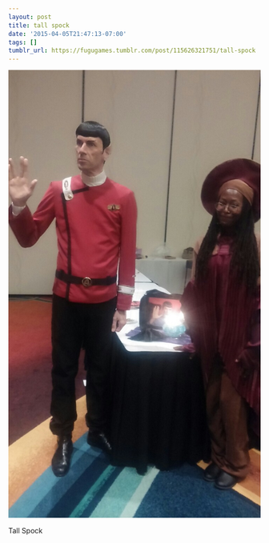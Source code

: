 ```yaml
---
layout: post
title: tall spock
date: '2015-04-05T21:47:13-07:00'
tags: []
tumblr_url: https://fugugames.tumblr.com/post/115626321751/tall-spock
---
```

 ![](/tumblr_files/tumblr_nmd3mpAcsg1tgne1po1_1280.jpg)  

Tall Spock

